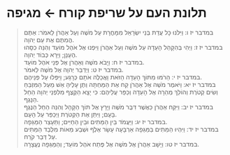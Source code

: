 # תלונת העם על שריפת קורח ← מגיפה

> במדבר יז ו: וַיִּלֹּנוּ כָּל עֲדַת בְּנֵי יִשְׂרָאֵל מִמָּחֳרָת עַל מֹשֶׁה וְעַל אַהֲרֹן לֵאמֹר:  אַתֶּם הֲמִתֶּם אֶת עַם יְהוָה.  
> במדבר יז ז: וַיְהִי בְּהִקָּהֵל הָעֵדָה עַל מֹשֶׁה וְעַל אַהֲרֹן וַיִּפְנוּ אֶל אֹהֶל מוֹעֵד וְהִנֵּה כִסָּהוּ הֶעָנָן; וַיֵּרָא כְּבוֹד יְהוָה.  
> במדבר יז ח: וַיָּבֹא מֹשֶׁה וְאַהֲרֹן אֶל פְּנֵי אֹהֶל מוֹעֵד.  
> במדבר יז ט: וַיְדַבֵּר יְהוָה אֶל מֹשֶׁה לֵּאמֹר.  
> במדבר יז י: הֵרֹמּוּ מִתּוֹךְ הָעֵדָה הַזֹּאת וַאֲכַלֶּה אֹתָם כְּרָגַע; וַיִּפְּלוּ עַל פְּנֵיהֶם.  
> במדבר יז יא: וַיֹּאמֶר מֹשֶׁה אֶל אַהֲרֹן קַח אֶת הַמַּחְתָּה וְתֶן עָלֶיהָ אֵשׁ מֵעַל הַמִּזְבֵּחַ וְשִׂים קְטֹרֶת וְהוֹלֵךְ מְהֵרָה אֶל הָעֵדָה וְכַפֵּר עֲלֵיהֶם:  כִּי יָצָא הַקֶּצֶף מִלִּפְנֵי יְהוָה הֵחֵל הַנָּגֶף.  
> במדבר יז יב: וַיִּקַּח אַהֲרֹן כַּאֲשֶׁר דִּבֶּר מֹשֶׁה וַיָּרָץ אֶל תּוֹךְ הַקָּהָל וְהִנֵּה הֵחֵל הַנֶּגֶף בָּעָם; וַיִּתֵּן אֶת הַקְּטֹרֶת וַיְכַפֵּר עַל הָעָם.  
> במדבר יז יג: וַיַּעֲמֹד בֵּין הַמֵּתִים וּבֵין הַחַיִּים; וַתֵּעָצַר הַמַּגֵּפָה.  
> במדבר יז יד: וַיִּהְיוּ הַמֵּתִים בַּמַּגֵּפָה אַרְבָּעָה עָשָׂר אֶלֶף וּשְׁבַע מֵאוֹת מִלְּבַד הַמֵּתִים עַל דְּבַר קֹרַח.  
> במדבר יז טו: וַיָּשָׁב אַהֲרֹן אֶל מֹשֶׁה אֶל פֶּתַח אֹהֶל מוֹעֵד; וְהַמַּגֵּפָה נֶעֱצָרָה.   
 

